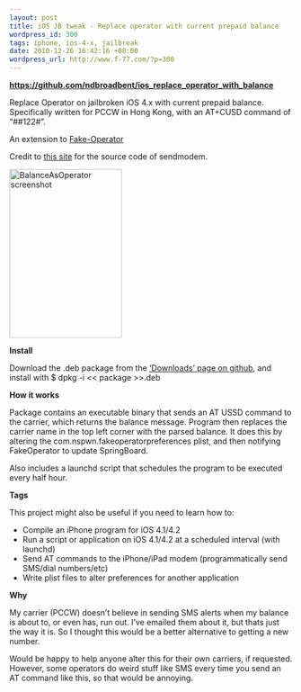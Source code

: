 ```yaml
--- 
layout: post
title: iOS JB tweak - Replace operator with current prepaid balance
wordpress_id: 300
tags: iphone, ios-4-x, jailbreak
date: 2010-12-26 16:42:16 +08:00
wordpress_url: http://www.f-77.com/?p=300
---
```

<a href="https://github.com/ndbroadbent/ios_replace_operator_with_balance"><strong>https://github.com/ndbroadbent/ios_replace_operator_with_balance</strong></a>

Replace Operator on jailbroken iOS 4.x with current prepaid balance.
Specifically written for PCCW in Hong Kong, with an AT+CUSD command of “##122#”.

An extension to <a href="https://github.com/NSPwn/Fake-Operator">Fake-Operator</a>

Credit to <a href="http://george.insideiphone.com/index.php/2007/11/25/a-convenient-tool-to-send-at-commands">this site</a> for the source code of sendmodem.

<a href="http://www.f-77.com/wp-content/uploads/2010/12/photo.png"><img class="aligncenter size-medium wp-image-301" title="BalanceAsOperator screenshot" src="http://www.f-77.com/wp-content/uploads/2010/12/photo-200x300.png" alt="BalanceAsOperator screenshot" width="200" height="300" /></a>

<strong>Install</strong>

Download the .deb package from the <a href="https://github.com/ndbroadbent/ios_replace_operator_with_balance">‘Downloads’ page on github</a>, and install with $ dpkg -i &lt;&lt; package &gt;&gt;.deb

<strong>How it works</strong>

Package contains an executable binary that sends an AT USSD command to the carrier, which returns the balance message. Program then replaces the carrier name in the top left corner with the parsed balance. It does this by altering the com.nspwn.fakeoperatorpreferences plist, and then notifying FakeOperator to update SpringBoard.

Also includes a launchd script that schedules the program to be executed every half hour.

<strong>Tags</strong>

This project might also be useful if you need to learn how to:

* Compile an iPhone program for iOS 4.1/4.2
* Run a script or application on iOS 4.1/4.2 at a scheduled interval (with launchd)
* Send AT commands to the iPhone/iPad modem (programmatically send SMS/dial numbers/etc)
* Write plist files to alter preferences for another application

<strong>Why</strong>

My carrier (PCCW) doesn’t believe in sending SMS alerts when my balance is about to, or even has, run out. I’ve emailed them about it, but thats just the way it is. So I thought this would be a better alternative to getting a new number.

Would be happy to help anyone alter this for their own carriers, if requested. However, some operators do weird stuff like SMS every time you send an AT command like this, so that would be annoying.
